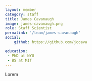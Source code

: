 ```yaml
---
layout: member
category: staff
title: James Cavanaugh
image: james-cavanaugh.png
role: Staff Scientist
permalink: '/team/james-cavanaugh'
social:
    github: https://github.com/jccava

education:
 - PhD at NYU 
 - BS at MIT
---
```


Lorem 
